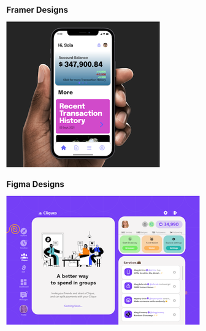 ## Framer Designs

[![Brass Mobile App Design Prototype](./assets/Brass.png)](https://bit.ly/3h4lzO6)

## Figma Designs

[![Figma community profile](./assets/AbegWebApp.png)](https://www.figma.com/@viknedus)

